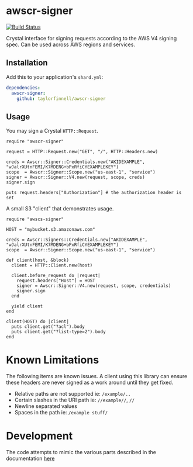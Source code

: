 # awscr-signer
[![Build Status](https://travis-ci.org/taylorfinnell/awscr-signer.svg?branch=master)](https://travis-ci.org/taylorfinnell/awscr-signer)

Crystal interface for signing requests according to the AWS V4 signing spec. Can be used
across AWS regions and services.

## Installation


Add this to your application's `shard.yml`:

```yaml
dependencies:
  awscr-signer:
    github: taylorfinnell/awscr-signer
```

## Usage

You may sign a Crystal `HTTP::Request`.

```crystal
require "awscr-signer"

request = HTTP::Request.new("GET", "/", HTTP::Headers.new)

creds = Awscr::Signer::Credentials.new("AKIDEXAMPLE", "wJalrXUtnFEMI/K7MDENG+bPxRfiCYEXAMPLEKEY")
scope  = Awscr::Signer::Scope.new("us-east-1", "service")
signer = Awscr::Signer::V4.new(request, scope, creds)
signer.sign

puts request.headers["Authorization"] # the authorization header is set
```

A small S3 "client" that demonstrates usage.

```crystal
require "awscs-signer"

HOST = "mybucket.s3.amazonaws.com"

creds = Awscr::Signers::Credentials.new("AKIDEXAMPLE", "wJalrXUtnFEMI/K7MDENG+bPxRfiCYEXAMPLEKEY")
scope  = Awscr::Signer::Scope.new("us-east-1", "service")

def client(host, &block)
  client = HTTP::Client.new(host)

  client.before_request do |request|
    request.headers["Host"] = HOST
    signer = Awscr::Signer::V4.new(request, scope, credentials)
    signer.sign
  end

  yield client
end

client(HOST) do |client|
  puts client.get("?acl").body
  puts client.get("?list-type=2").body
end
```

Known Limitations
===

The following items are known issues. A client using this library can ensure
these headers are never signed as a work around until they get fixed.

- Relative paths are not supported ie: `/example/..`
- Certain slashes in the URI path ie: `//example//`, `//`
- Newline separated values
- Spaces in the path ie: `/example stuff/`

Development
===

The code attempts to mimic the various parts described in the documentation [here](http://docs.aws.amazon.com/AmazonS3/latest/API/images/sigV4-auth-header-chunked-seed-signature.png)
